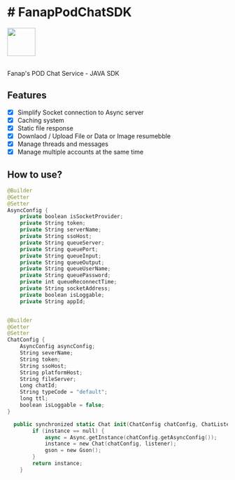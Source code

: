 # # FanapPodChatSDK
<img src="https://gitlab.com/hamed8080/fanappodchatsdk/-/raw/gl-pages/.docs/favicon.svg"  width="64" height="64">
<br />
<br />

Fanap's POD Chat Service - JAVA SDK
## Features

- [x] Simplify Socket connection to Async server
- [x] Caching system
- [x] Static file response
- [x] Downlaod / Upload File or Data or Image resumebble
- [x] Manage threads and messages
- [x] Manage multiple accounts at the same time

## How to use?

```swift
@Builder
@Getter
@Setter
AsyncConfig {
    private boolean isSocketProvider;
    private String token;
    private String serverName;
    private String ssoHost;
    private String queueServer;
    private String queuePort;
    private String queueInput;
    private String queueOutput;
    private String queueUserName;
    private String queuePassword;
    private int queueReconnectTime;
    private String socketAddress;
    private boolean isLoggable;
    private String appId;


@Builder
@Getter
@Setter
ChatConfig {
    AsyncConfig asyncConfig;
    String severName;
    String token;
    String ssoHost;
    String platformHost;
    String fileServer;
    Long chatId;
    String typeCode = "default";
    long ttl;
    boolean isLoggable = false;
}

  public synchronized static Chat init(ChatConfig chatConfig, ChatListener listener) {
        if (instance == null) {
            async = Async.getInstance(chatConfig.getAsyncConfig());
            instance = new Chat(chatConfig, listener);
            gson = new Gson();
        }
        return instance;
    }
```



